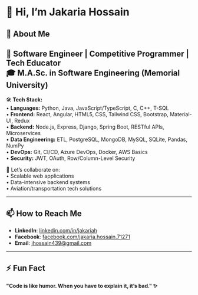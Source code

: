 # 👋 Hi, I’m Jakaria Hossain  

## 🚀 About Me  
🚀 **Software Engineer | Competitive Programmer | Tech Educator**  
🎓 **M.A.Sc. in Software Engineering (Memorial University)**  
---
🛠 **Tech Stack:**  
• **Languages:** Python, Java, JavaScript/TypeScript, C, C++, T-SQL  
• **Frontend:** React, Angular, HTML5, CSS, Tailwind CSS, Bootstrap, Material-UI, Redux  
• **Backend:** Node.js, Express, Django, Spring Boot, RESTful APIs, Microservices   
• **Data Engineering:** ETL, PostgreSQL, MongoDB, MySQL, SQLite, Pandas, NumPy   
• **DevOps:** Git, CI/CD, Azure DevOps, Docker, AWS Basics  
• **Security:** JWT, OAuth, Row/Column-Level Security

🤝 Let’s collaborate on:  
• Scalable web applications  
• Data-intensive backend systems  
• Aviation/transportation tech solutions  

---

## 📫 How to Reach Me  
- **LinkedIn**: [linkedin.com/in/jakariah](https://www.linkedin.com/in/jakariah/)  
- **Facebook**: [facebook.com/jakaria.hossain.71271](https://www.facebook.com/jakaria.hossain.71271/)  
- **Email**: [jhossain439@gmail.com](mailto:jhossain439@gmail.com)  

---

## ⚡ Fun Fact 
#### "Code is like humor. When you have to explain it, it’s bad." ✨

<!---
jakaria98/jakaria98 is a ✨ special ✨ repository because its `README.md` (this file) appears on your GitHub profile.
You can click the Preview link to take a look at your changes.
--->
